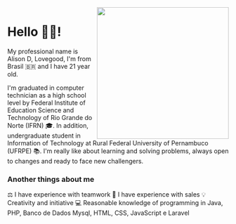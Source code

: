 <a href="https://br.pinterest.com/pin/832040099882468699/">
 <img src="https://i.pinimg.com/originals/8b/35/fe/8b35fef55fba1a201c9c7a11d3ec3d64.gif" align="right" width="300" />
</a>

# Hello 👋😁!

My professional name is Alison D, Lovegood, I'm from Brasil 🇧🇷 and I have 21 year old.

I'm graduated in computer technician as a high school level by Federal Institute of Education Science and Technology of Rio Grande do Norte (IFRN)  🎓. In addition, undergraduate student in Information of Technology at Rural Federal University of Pernambuco (UFRPE) 📚. I'm really like about learning and solving problems, always open to changes and ready to face new challengers.

### Another things about me
⚖️ I have experience with teamwork 
💸 I have experience with sales
💡 Creativity and initiative
💻 Reasonable knowledge of programming in Java, PHP, Banco de Dados Mysql, HTML, CSS, JavaScript e Laravel
<!--
**AlisonDLovegood/AlisonDLovegood** is a ✨ _special_ ✨ repository because its `README.md` (this file) appears on your GitHub profile.

Here are some ideas to get you started:

- 🔭 I’m currently working on ...
- 🌱 I’m currently learning ...
- 👯 I’m looking to collaborate on ...
- 🤔 I’m looking for help with ...
- 💬 Ask me about ...
- 📫 How to reach me: ...
- 😄 Pronouns: ...
- ⚡ Fun fact: ...
-->
